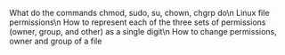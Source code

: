 What do the commands chmod, sudo, su, chown, chgrp do\n Linux file permissions\n How to represent each of the three sets of permissions (owner, group, and other) as a single digit\n How to change permissions, owner and group of a file
